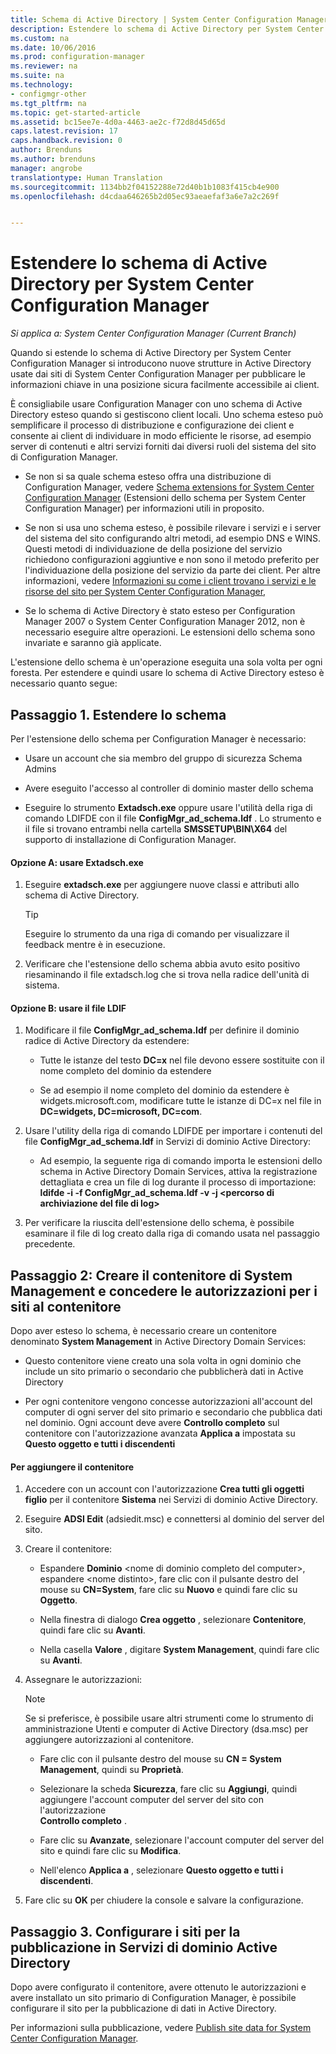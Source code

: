 ```yaml
---
title: Schema di Active Directory | System Center Configuration Manager
description: Estendere lo schema di Active Directory per System Center Configuration Manager per semplificare il processo di distribuzione e configurazione dei client.
ms.custom: na
ms.date: 10/06/2016
ms.prod: configuration-manager
ms.reviewer: na
ms.suite: na
ms.technology:
- configmgr-other
ms.tgt_pltfrm: na
ms.topic: get-started-article
ms.assetid: bc15ee7e-4d0a-4463-ae2c-f72d8d45d65d
caps.latest.revision: 17
caps.handback.revision: 0
author: Brenduns
ms.author: brenduns
manager: angrobe
translationtype: Human Translation
ms.sourcegitcommit: 1134bb2f04152288e72d40b1b1083f415cb4e900
ms.openlocfilehash: d4cdaa646265b2d05ec93aeaefaf3a6e7a2c269f


---
```

# <a name="extend-the-active-directory-schema-for-system-center-configuration-manager"></a>Estendere lo schema di Active Directory per System Center Configuration Manager

*Si applica a: System Center Configuration Manager (Current Branch)*

Quando si estende lo schema di Active Directory per System Center Configuration Manager si introducono nuove strutture in Active Directory usate dai siti di System Center Configuration Manager per pubblicare le informazioni chiave in una posizione sicura facilmente accessibile ai client.  

 È consigliabile usare Configuration Manager con uno schema di Active Directory esteso quando si gestiscono client locali. Uno schema esteso può semplificare il processo di distribuzione e configurazione dei client e consente ai client di individuare in modo efficiente le risorse, ad esempio server di contenuti e altri servizi forniti dai diversi ruoli del sistema del sito di Configuration Manager.  

-   Se non si sa quale schema esteso offra una distribuzione di Configuration Manager, vedere [Schema extensions for System Center Configuration Manager](../../../core/plan-design/network/schema-extensions.md)  (Estensioni dello schema per System Center Configuration Manager) per informazioni utili in proposito.  

-   Se non si usa uno schema esteso, è possibile rilevare i servizi e i server del sistema del sito configurando altri metodi, ad esempio DNS e WINS. Questi metodi di individuazione de della posizione del servizio richiedono configurazioni aggiuntive e non sono il metodo preferito per l'individuazione della posizione del servizio da parte dei client. Per altre informazioni, vedere [Informazioni su come i client trovano i servizi e le risorse del sito per System Center Configuration Manager](../../../core/plan-design/hierarchy/understand-how-clients-find-site-resources-and-services.md),  

-   Se lo schema di Active Directory è stato esteso per Configuration Manager 2007 o System Center Configuration Manager 2012, non è necessario eseguire altre operazioni. Le estensioni dello schema sono invariate e saranno già applicate.  

L'estensione dello schema è un'operazione eseguita una sola volta per ogni foresta. Per estendere e quindi usare lo schema di Active Directory esteso è necessario quanto segue:  

## <a name="step-1-extend-the-schema"></a>Passaggio 1. Estendere lo schema  
Per l'estensione dello schema per Configuration Manager è necessario:  

-   Usare un account che sia membro del gruppo di sicurezza Schema Admins  

-   Avere eseguito l'accesso al controller di dominio master dello schema  

-   Eseguire lo strumento **Extadsch.exe** oppure usare l'utilità della riga di comando LDIFDE con il file **ConfigMgr_ad_schema.ldf** . Lo strumento e il file si trovano entrambi nella cartella **SMSSETUP\BIN\X64** del supporto di installazione di Configuration Manager.  

#### <a name="option-a-use-extadschexe"></a>Opzione A: usare Extadsch.exe  

1.  Eseguire **extadsch.exe** per aggiungere nuove classi e attributi allo schema di Active Directory.  

    > [!TIP]  
    >  Eseguire lo strumento da una riga di comando per visualizzare il feedback mentre è in esecuzione.  

2.  Verificare che l'estensione dello schema abbia avuto esito positivo riesaminando il file extadsch.log che si trova nella radice dell'unità di sistema.  

#### <a name="option-b-use-the-ldif-file"></a>Opzione B: usare il file LDIF  

1.  Modificare il file **ConfigMgr_ad_schema.ldf** per definire il dominio radice di Active Directory da estendere:  

    -   Tutte le istanze del testo **DC=x** nel file devono essere sostituite con il nome completo del dominio da estendere  

    -   Se ad esempio il nome completo del dominio da estendere è widgets.microsoft.com, modificare tutte le istanze di DC=x nel file in **DC=widgets, DC=microsoft, DC=com**.  

2.  Usare l'utility della riga di comando LDIFDE per importare i contenuti del file **ConfigMgr_ad_schema.ldf** in Servizi di dominio Active Directory:  

    -   Ad esempio, la seguente riga di comando importa le estensioni dello schema in Active Directory Domain Services, attiva la registrazione dettagliata e crea un file di log durante il processo di importazione: **ldifde -i -f ConfigMgr_ad_schema.ldf -v -j &lt;percorso di archiviazione del file di log\>**  

3.  Per verificare la riuscita dell'estensione dello schema, è possibile esaminare il file di log creato dalla riga di comando usata nel passaggio precedente.  

## <a name="step-2-create-the-system-management-container-and-grant-sites-permissions-to-the-container"></a>Passaggio 2:  Creare il contenitore di System Management e concedere le autorizzazioni per i siti al contenitore  
 Dopo aver esteso lo schema, è necessario creare un contenitore denominato **System Management** in Active Directory Domain Services:  

-   Questo contenitore viene creato una sola volta in ogni dominio che include un sito primario o secondario che pubblicherà dati in Active Directory  

-   Per ogni contenitore vengono concesse autorizzazioni all'account del computer di ogni server del sito primario e secondario che pubblica dati nel dominio. Ogni account deve avere **Controllo completo** sul contenitore con l'autorizzazione avanzata **Applica a** impostata su **Questo oggetto e tutti i discendenti**  

#### <a name="to-add-the-container"></a>Per aggiungere il contenitore  

1.  Accedere con un account con l'autorizzazione **Crea tutti gli oggetti figlio** per il contenitore **Sistema** nei Servizi di dominio Active Directory.  

2.  Eseguire **ADSI Edit** (adsiedit.msc) e connettersi al dominio del server del sito.  

3.  Creare il contenitore:  

    -   Espandere **Dominio** &lt;nome di dominio completo del computer\>, espandere &lt;nome distinto\>, fare clic con il pulsante destro del mouse su **CN=System**, fare clic su **Nuovo** e quindi fare clic su **Oggetto**.  

    -   Nella finestra di dialogo **Crea oggetto** , selezionare **Contenitore**, quindi fare clic su **Avanti**.  

    -   Nella casella **Valore** , digitare **System Management**, quindi fare clic su **Avanti**.  

4.  Assegnare le autorizzazioni:  

    > [!NOTE]  
    >  Se si preferisce, è possibile usare altri strumenti come lo strumento di amministrazione Utenti e computer di Active Directory (dsa.msc) per aggiungere autorizzazioni al contenitore.  

    -   Fare clic con il pulsante destro del mouse su **CN = System Management**, quindi su **Proprietà**.  

    -   Selezionare la scheda **Sicurezza**, fare clic su **Aggiungi**, quindi aggiungere l'account computer del server del sito con l'autorizzazione  
        **Controllo completo** .  

    -   Fare clic su **Avanzate**, selezionare l'account computer del server del sito e quindi fare clic su **Modifica**.  

    -   Nell'elenco **Applica a** , selezionare **Questo oggetto e tutti i discendenti**.  

5.  Fare clic su **OK** per chiudere la console e salvare la configurazione.  

## <a name="step-3-configure-sites-to-publish-to-active-directory-domain-services"></a>Passaggio 3. Configurare i siti per la pubblicazione in Servizi di dominio Active Directory  
 Dopo avere configurato il contenitore, avere ottenuto le autorizzazioni e avere installato un sito primario di Configuration Manager, è possibile configurare il sito per la pubblicazione di dati in Active Directory.  

 Per informazioni sulla pubblicazione, vedere [Publish site data for System Center Configuration Manager](../../../core/servers/deploy/configure/publish-site-data.md).  



<!--HONumber=Nov16_HO1-->


